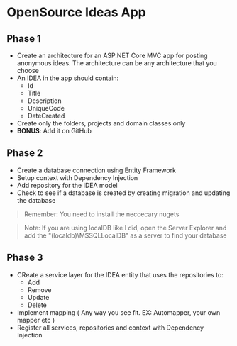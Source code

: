 # OpenSource Ideas App

## Phase 1
* Create an architecture for an ASP.NET Core MVC app for posting anonymous ideas. The architecture can be any architecture that you choose
* An IDEA in the app should contain:
  * Id
  * Title
  * Description
  * UniqueCode
  * DateCreated
* Create only the folders, projects and domain classes only
* **BONUS**: Add it on GitHub

## Phase 2
* Create a database connection using Entity Framework
* Setup context with Dependency Injection
* Add repository for the IDEA model
* Check to see if a database is created by creating migration and updating the database
> Remember: You need to install the neccecary nugets

> Note: If you are using localDB like I did, open the Server Explorer and add the "(localdb)\MSSQLLocalDB" as a server to find your database

## Phase 3
* CReate a service layer for the IDEA entity that uses the repositories to:
  * Add
  * Remove
  * Update
  * Delete 
* Implement mapping ( Any way you see fit. EX: Automapper, your own mapper etc )
* Register all services, repositories and context with Dependency Injection
